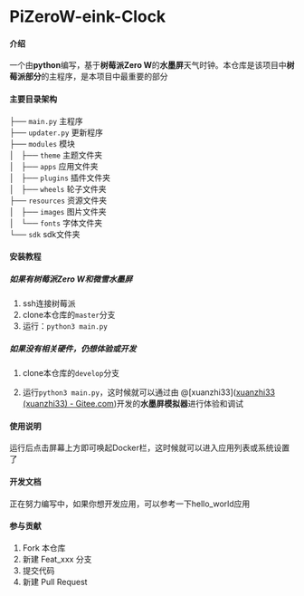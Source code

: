 # PiZeroW-eink-Clock

#### 介绍
一个由**python**编写，基于**树莓派Zero W**的**水墨屏**天气时钟。本仓库是该项目中**树莓派部分**的主程序，是本项目中最重要的部分

#### 主要目录架构

├── `main.py`                 主程序<br>
├── `updater.py`              更新程序<br>
├── `modules`                 模块<br>
│   ├── `theme`               主题文件夹<br>
│   ├── `apps`                应用文件夹<br>
│   ├── `plugins`             插件文件夹<br>
│   ├── `wheels`              轮子文件夹<br>
├── `resources`               资源文件夹<br>
│   ├── `images`              图片文件夹<br>
│   └── `fonts`               字体文件夹<br>
└── `sdk`                     sdk文件夹<br>


#### 安装教程

##### 如果有树莓派Zero W和微雪水墨屏

1.  ssh连接树莓派
2.  clone本仓库的`master`分支
3.  运行：`python3 main.py`

##### 如果没有相关硬件，仍想体验或开发

1. clone本仓库的`develop`分支

2. 运行`python3 main.py`，这时候就可以通过由 @[xuanzhi33]([xuanzhi33 (xuanzhi33) - Gitee.com](https://gitee.com/xuanzhi33))开发的**水墨屏模拟器**进行体验和调试

#### 使用说明

运行后点击屏幕上方即可唤起Docker栏，这时候就可以进入应用列表或系统设置了



#### 开发文档

正在努力编写中，如果你想开发应用，可以参考一下hello_world应用



#### 参与贡献

1.  Fork 本仓库
2.  新建 Feat_xxx 分支
3.  提交代码
4.  新建 Pull Request

